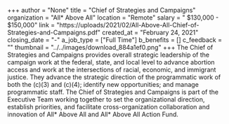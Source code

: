 +++
author = "None"
title = "Chief of Strategies and Campaigns"
organization = "All* Above All"
location = "Remote"
salary = " $130,000 - $150,000"
link = "https://uploads/2021/02/All-Above-All-Chief-of-Strategies-and-Campaigns.pdf"
created_at = "February 24, 2021"
closing_date = "-"
a_job_type = ["Full Time"]
b_benefits = []
c_feedback = ""
thumbnail = "../../images/download_884a1ef0.png"
+++
The Chief of Strategies and Campaigns provides overall strategic leadership of the campaign work at the
federal, state, and local level to advance abortion access and work at the intersections of racial,
economic, and immigrant justice. They advance the strategic direction of the programmatic work of
both the (c)(3) and (c)(4); identify new opportunities; and manage programmatic staff. The Chief of
Strategies and Campaigns is part of the Executive Team working together to set the organizational
direction, establish priorities, and facilitate cross-organization collaboration and innovation of All*
Above All and All* Above All Action Fund.